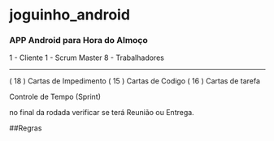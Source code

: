 # joguinho_android

### APP Android para Hora do Almoço


1 - Cliente
1 - Scrum Master
8 - Trabalhadores

-----------------------------------------------------------------------

( 18 ) Cartas de Impedimento
( 15 ) Cartas de Codigo
( 16 ) Cartas de tarefa

Controle de Tempo (Sprint)

no final da rodada verificar se terá Reunião ou Entrega.

##Regras
